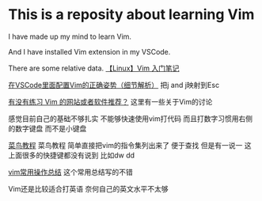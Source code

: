 # This is a reposity about learning Vim
I have made up my mind to learn Vim.

And I have installed Vim extension in my VSCode.

There are some relative data.
[【Linux】Vim 入门笔记](https://imageslr.com/2021/vim.html)

[在VSCode里面配置Vim的正确姿势（细节解析）](https://zhuanlan.zhihu.com/p/188499395) 把j and j映射到Esc

[有没有练习 Vim 的网站或者软件推荐？](https://www.v2ex.com/t/830497)  这里有一些关于Vim的讨论

感觉目前自己的基础不够扎实 不能够快速使用vim打代码 而且打数字习惯用右侧的数字键盘 而不是小键盘

[菜鸟教程](https://www.runoob.com/linux/linux-vim.html)  菜鸟教程 简单直接把vim的指令集列出来了 便于查找
但是有一说一 这上面很多的快捷键都没有说到 比如dw dd

[vim常用操作总结](https://github.com/chenxiaochun/blog/issues/60) 这个常用总结写的不错

Vim还是比较适合打英语 奈何自己的英文水平不太够